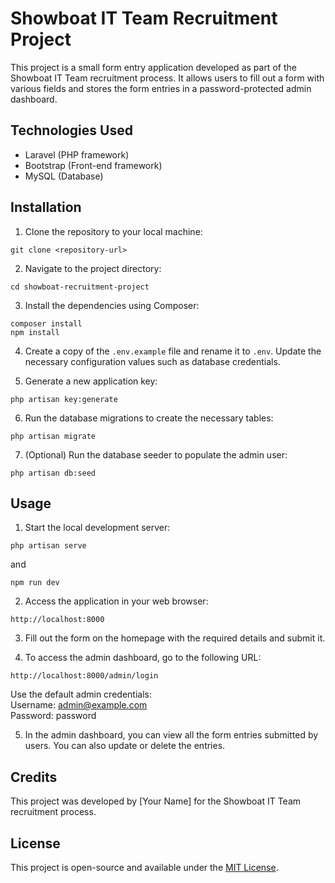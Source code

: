 # Showboat IT Team Recruitment Project

This project is a small form entry application developed as part of the Showboat IT Team recruitment process. It allows users to fill out a form with various fields and stores the form entries in a password-protected admin dashboard.

## Technologies Used

- Laravel (PHP framework)
- Bootstrap (Front-end framework)
- MySQL (Database)

## Installation

1. Clone the repository to your local machine:

```
git clone <repository-url>
```



2. Navigate to the project directory:

```
cd showboat-recruitment-project
```



3. Install the dependencies using Composer:

```
composer install
npm install
```


4. Create a copy of the `.env.example` file and rename it to `.env`. Update the necessary configuration values such as database credentials.

5. Generate a new application key:
```
php artisan key:generate
```



6. Run the database migrations to create the necessary tables:

```
php artisan migrate
```



7. (Optional) Run the database seeder to populate the admin user:

```
php artisan db:seed
```


## Usage

1. Start the local development server:
```
php artisan serve
```

and 

```
npm run dev
```


2. Access the application in your web browser:
```
http://localhost:8000
```


3. Fill out the form on the homepage with the required details and submit it.

4. To access the admin dashboard, go to the following URL:
```
http://localhost:8000/admin/login
```

Use the default admin credentials:  
Username: admin@example.com  
Password: password

5. In the admin dashboard, you can view all the form entries submitted by users. You can also update or delete the entries.

## Credits

This project was developed by [Your Name] for the Showboat IT Team recruitment process.

## License

This project is open-source and available under the [MIT License](LICENSE).